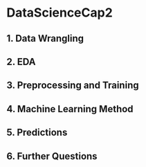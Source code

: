 # DataScienceCap2

## 1. Data Wrangling

## 2. EDA

## 3. Preprocessing and Training

## 4. Machine Learning Method

## 5. Predictions

## 6. Further Questions

